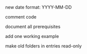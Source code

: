 new date format: YYYY-MM-DD

comment code

document all prerequisites

add one working example

make old folders in entries read-only

